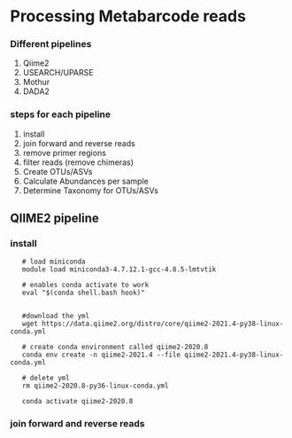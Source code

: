 # Processing Metabarcode reads #


### Different pipelines ###
1. Qiime2
2. USEARCH/UPARSE
3. Mothur
4. DADA2




### steps for each pipeline ###
1. install
2. join forward and reverse reads
3. remove primer regions
4. filter reads (remove chimeras)
5. Create OTUs/ASVs
6. Calculate Abundances per sample
7. Determine Taxonomy for OTUs/ASVs















## QIIME2 pipeline ##

### install ###
```
   # load miniconda
   module load miniconda3-4.7.12.1-gcc-4.8.5-lmtvtik
   
   # enables conda activate to work
   eval "$(conda shell.bash hook)"
      

   #download the yml
   wget https://data.qiime2.org/distro/core/qiime2-2021.4-py38-linux-conda.yml
   
   # create conda environment called qiime2-2020.8
   conda env create -n qiime2-2021.4 --file qiime2-2021.4-py38-linux-conda.yml
   
   # delete yml
   rm qiime2-2020.8-py36-linux-conda.yml
   
   conda activate qiime2-2020.8
```


### join forward and reverse reads ###





